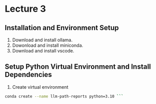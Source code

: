 # Lecture 3



## Installation and Environment Setup

1.  Download and install ollama.
2.  Dowonload and install miniconda.
3.  Download and install vscode.

## Setup Python Virtual Environment and Install Dependencies
1.  Create virtual environment
   ```bash
conda create --name llm-path-reports python=3.10 ```
